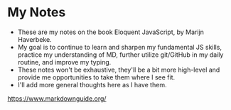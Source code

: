 # My Notes

- These are my notes on the book Eloquent JavaScript, by Marijn Haverbeke.
- My goal is to continue to learn and sharpen my fundamental JS skills, practice my understanding of MD, further utilize git/GitHub in my daily routine, and improve my typing.
- These notes won't be exhaustive, they'll be a bit more high-level and provide me opportunities to take them where I see fit.
- I'll add more general thoughts here as I have them.

https://www.markdownguide.org/